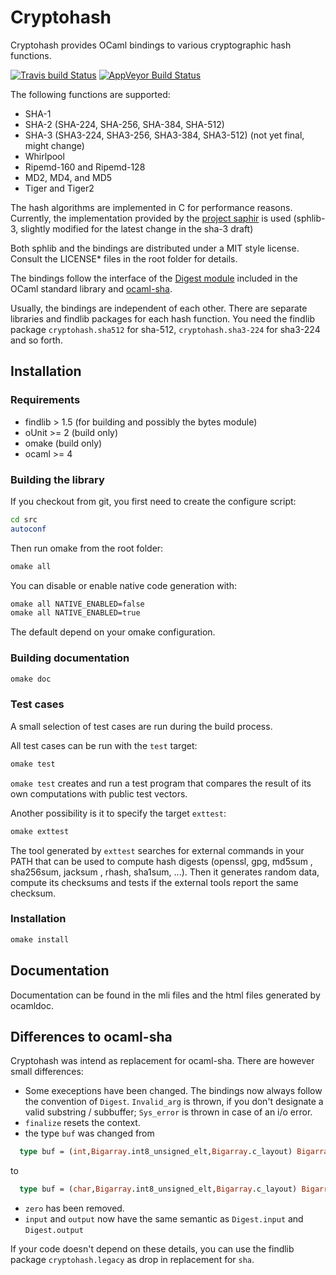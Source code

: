 # Cryptohash

Cryptohash provides OCaml bindings to various cryptographic hash functions.

[![Travis build Status](https://travis-ci.org/fdopen/cryptohash.svg?branch=master)](https://travis-ci.org/fdopen/cryptohash)
[![AppVeyor Build Status](https://ci.appveyor.com/api/projects/status/github/fdopen/cryptohash?svg=true)](https://ci.appveyor.com/project/fdopen/cryptohash)

The following functions are supported:

* SHA-1
* SHA-2 (SHA-224, SHA-256, SHA-384, SHA-512)
* SHA-3 (SHA3-224, SHA3-256, SHA3-384, SHA3-512) (not yet final, might change)
* Whirlpool
* Ripemd-160 and Ripemd-128
* MD2, MD4, and MD5
* Tiger and Tiger2

The hash algorithms are implemented in C for performance reasons.
Currently, the implementation provided by the [project
saphir](http://www.saphir2.com/sphlib/) is used (sphlib-3, slightly
modified for the latest change in the sha-3 draft)

Both sphlib and the bindings are distributed under a MIT style
license. Consult the LICENSE* files in the root folder for details.

The bindings follow the interface of the [Digest
module](http://caml.inria.fr/pub/docs/manual-ocaml/libref/Digest.html)
included in the OCaml standard library and
[ocaml-sha](https://github.com/vincenthz/ocaml-sha).

Usually, the bindings are independent of each other. There are
separate libraries and findlib packages for each hash function. You
need the findlib package `cryptohash.sha512` for sha-512,
`cryptohash.sha3-224` for sha3-224 and so forth.

## Installation

### Requirements

* findlib > 1.5 (for building and possibly the bytes module)
* oUnit >= 2 (build only)
* omake (build only)
* ocaml >= 4

### Building the library

If you checkout from git, you first need to create the configure
script:

```bash
cd src
autoconf
```

Then run omake from the root folder:

```bash
omake all
```

You can disable or enable native code generation with:

```bash
omake all NATIVE_ENABLED=false
omake all NATIVE_ENABLED=true
```

The default depend on your omake configuration.

### Building documentation

```bash
omake doc
```

### Test cases

A small selection of test cases are run during the build process.

All test cases can be run with the `test` target:
```bash
omake test
```

`omake test` creates and run a test program that compares the result
of its own computations with public test vectors.

Another possibility is it to specify the target `exttest`:
```bash
omake exttest
```

The tool generated by `exttest` searches for external commands in your
PATH that can be used to compute hash digests (openssl, gpg, md5sum ,
sha256sum, jacksum , rhash, sha1sum, ...). Then it generates random
data, compute its checksums and tests if the external tools report the
same checksum.


### Installation

```bash
omake install
```

## Documentation

Documentation can be found in the mli files and the html files
generated by ocamldoc.

## Differences to ocaml-sha

Cryptohash was intend as replacement for ocaml-sha. There are however small differences:

* Some execeptions have been changed. The bindings now always follow the convention of `Digest`.
  `Invalid_arg` is thrown, if you don't designate a valid substring / subbuffer;
  `Sys_error` is thrown in case of an i/o error.
* `finalize` resets the context.
* the type `buf` was changed from
```ocaml
  type buf = (int,Bigarray.int8_unsigned_elt,Bigarray.c_layout) Bigarray.Array1.t
```
  to
```ocaml
  type buf = (char,Bigarray.int8_unsigned_elt,Bigarray.c_layout) Bigarray.Array1.t
```
* `zero` has been removed.
* `input` and `output` now have the same semantic as `Digest.input` and `Digest.output`

If your code doesn't depend on these details, you can use the findlib
package `cryptohash.legacy` as drop in replacement for `sha`.
